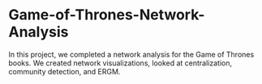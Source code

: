 # Game-of-Thrones-Network-Analysis
In this project, we completed a network analysis for the Game of Thrones books. We created network visualizations, looked at centralization, community detection, and ERGM.
